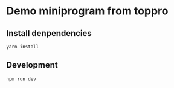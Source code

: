 # Demo miniprogram from toppro

## Install denpendencies

```
yarn install
```

## Development

```
npm run dev
```